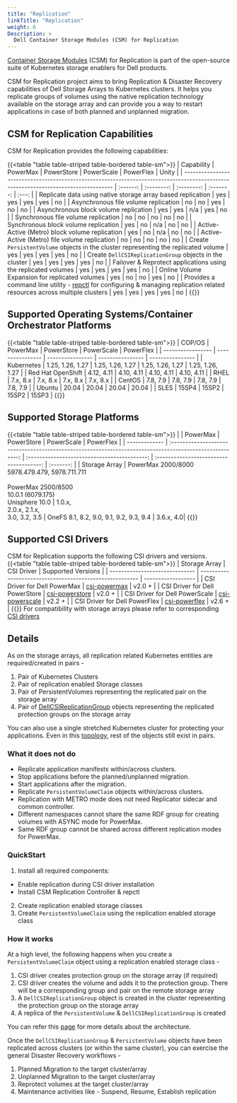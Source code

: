 ```yaml
---
title: "Replication"
linkTitle: "Replication"
weight: 6
Description: >
  Dell Container Storage Modules (CSM) for Replication
---
```


[Container Storage Modules](https://github.com/dell/csm) (CSM) for Replication is part of the open-source suite of Kubernetes storage enablers for Dell products.

CSM for Replication project aims to bring Replication & Disaster Recovery capabilities of Dell Storage Arrays to Kubernetes clusters.
It helps you replicate groups of volumes using the native replication technology available on the storage array and can provide you a way to restart
applications in case of both planned and unplanned migration.

## CSM for Replication Capabilities

CSM for Replication provides the following capabilities:

{{<table "table table-striped table-bordered table-sm">}}
| Capability | PowerMax | PowerStore | PowerScale | PowerFlex | Unity |
| ----------------------------------------------------------------------------------------------------------------------------------- | :------: | :--------: | :--------: | :-------: | :---: |
| Replicate data using native storage array based replication | yes | yes | yes | yes | no |
| Asynchronous file volume replication | no | no | yes | no | no |
| Asynchronous block volume replication | yes | yes | n/a | yes | no |
| Synchronous file volume replication | no | no | no | no | no |
| Synchronous block volume replication | yes | no | n/a | no | no |
| Active-Active (Metro) block volume replication | yes | no | n/a | no | no |
| Active-Active (Metro) file volume replication | no | no | no | no | no |
| Create `PersistentVolume` objects in the cluster representing the replicated volume | yes | yes | yes | yes | no |
| Create `DellCSIReplicationGroup` objects in the cluster | yes | yes | yes | yes | no |
| Failover & Reprotect applications using the replicated volumes | yes | yes | yes | yes | no |
| Online Volume Expansion for replicated volumes | yes | no | no | yes | no |
| Provides a command line utility - [repctl](tools) for configuring & managing replication related resources across multiple clusters | yes | yes | yes | yes | no |
{{</table>}}

## Supported Operating Systems/Container Orchestrator Platforms

{{<table "table table-striped table-bordered table-sm">}}
| COP/OS | PowerMax | PowerStore | PowerScale | PowerFlex |
| ----------------- | ---------------- | ---------------- | ---------------- | ---------------- |
| Kubernetes | 1.25, 1.26, 1.27 | 1.25, 1.26, 1.27 | 1.25, 1.26, 1.27 | 1.25, 1.26, 1.27 |
| Red Hat OpenShift | 4.12, 4.11 | 4.10, 4.11 | 4.10, 4.11 | 4.10, 4.11 |
| RHEL | 7.x, 8.x | 7.x, 8.x | 7.x, 8.x | 7.x, 8.x |
| CentOS | 7.8, 7.9 | 7.8, 7.9 | 7.8, 7.9 | 7.8, 7.9 |
| Ubuntu | 20.04 | 20.04 | 20.04 | 20.04 |
| SLES | 15SP4 | 15SP2 | 15SP2 | 15SP3 |
{{</table>}}

## Supported Storage Platforms

{{<table "table table-striped table-bordered table-sm">}}
| | PowerMax | PowerStore | PowerScale | PowerFlex |
| ------------- | :------------------------------------------------------------------------------------------------------: | :------------------------------------------: | :-------------------------------------: | :-------: |
| Storage Array | PowerMax 2000/8000 <br> 5978.479.479, 5978.711.711 <br> <br> PowerMax 2500/8500 <br> 10.0.1 (6079.175) <br> Unisphere 10.0 | 1.0.x, <br> 2.0.x, 2.1.x, <br> 3.0, 3.2, 3.5 | OneFS 8.1, 8.2, 9.0, 9.1, 9.2, 9.3, 9.4 | 3.6.x, 4.0|
{{</table>}}

## Supported CSI Drivers

CSM for Replication supports the following CSI drivers and versions.
{{<table "table table-striped table-bordered table-sm">}}
| Storage Array | CSI Driver | Supported Versions |
| ------------------------------ | -------------------------------------------------------- | ------------------ |
| CSI Driver for Dell PowerMax | [csi-powermax](https://github.com/dell/csi-powermax) | v2.0 + |
| CSI Driver for Dell PowerStore | [csi-powerstore](https://github.com/dell/csi-powerstore) | v2.0 + |
| CSI Driver for Dell PowerScale | [csi-powerscale](https://github.com/dell/csi-powerscale) | v2.2 + |
| CSI Driver for Dell PowerFlex | [csi-powerflex](https://github.com/dell/csi-powerflex) | v2.6 + |
{{</table>}}
For compatibility with storage arrays please refer to corresponding [CSI drivers](../csidriver/#features-and-capabilities)

## Details

As on the storage arrays, all replication related Kubernetes entities are required/created in pairs -

1. Pair of Kubernetes Clusters
2. Pair of replication enabled Storage classes
3. Pair of PersistentVolumes representing the replicated pair on the storage array
4. Pair of [DellCSIReplicationGroup](architecture/#dellcsireplicationgroup) objects representing the replicated protection groups on the storage array

You can also use a single stretched Kubernetes cluster for protecting your applications. Even in this [topology](cluster-topologies), rest of
the objects still exist in pairs.

### What it does not do

- Replicate application manifests within/across clusters.
- Stop applications before the planned/unplanned migration.
- Start applications after the migration.
- Replicate `PersistentVolumeClaim` objects within/across clusters.
- Replication with METRO mode does not need Replicator sidecar and common controller.
- Different namespaces cannot share the same RDF group for creating volumes with ASYNC mode for PowerMax.
- Same RDF group cannot be shared across different replication modes for PowerMax.

### QuickStart

1. Install all required components:

- Enable replication during CSI driver installation
- Install CSM Replication Controller & repctl

2. Create replication enabled storage classes
3. Create `PersistentVolumeClaim` using the replication enabled storage class

### How it works

At a high level, the following happens when you create a `PersistentVolumeClaim` object using a replication enabled storage class -

1. CSI driver creates protection group on the storage array (if required)
2. CSI driver creates the volume and adds it to the protection group. There will be a corresponding group and pair on the remote storage array
3. A `DellCSIReplicationGroup` object is created in the cluster representing the protection group on the storage array
4. A replica of the `PersistentVolume` & `DellCSIReplicationGroup` is created

You can refer this [page](architecture) for more details about the architecture.

Once the `DellCSIReplicationGroup` & `PersistentVolume` objects have been replicated across clusters (or within the same cluster), you
can exercise the general Disaster Recovery workflows -

1. Planned Migration to the target cluster/array
2. Unplanned Migration to the target cluster/array
3. Reprotect volumes at the target cluster/array
4. Maintenance activities like - Suspend, Resume, Establish replication
